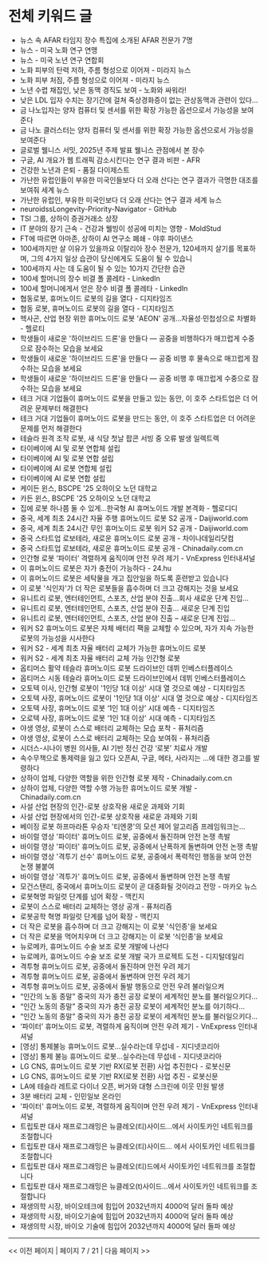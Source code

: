 # 전체 키워드 글

- 뉴스 속 AFAR 타임지 장수 특집에 소개된 AFAR 전문가 7명
- 뉴스 - 미국 노화 연구 연맹
- 뉴스 - 미국 노년 연구 연합회
- 노화 피부의 탄력 저하, 주름 형성으로 이어져 - 미라지 뉴스
- 노화 피부 처짐, 주름 형성으로 이어져 - 미라지 뉴스
- 노년 수렵 채집인, 낮은 동맥 경직도 보여 - 노화와 싸워라!
- 낮은 LDL 입자 수치는 장기간에 걸쳐 죽상경화증이 없는 관상동맥과 관련이 있다…
- 금 나노입자는 양자 컴퓨터 및 센서를 위한 확장 가능한 옵션으로서 가능성을 보여준다
- 금 나노 클러스터는 양자 컴퓨터 및 센서를 위한 확장 가능한 옵션으로서 가능성을 보여준다
- 글로벌 웰니스 서밋, 2025년 주제 발표 웰니스 관점에서 본 장수
- 구글, AI 개요가 웹 트래픽 감소시킨다는 연구 결과 비판 - AFR
- 건강한 노년과 은퇴 - 품질 다이제스트
- 가난한 유럽인들이 부유한 미국인들보다 더 오래 산다는 연구 결과가 극명한 대조를 보여줘  세계 뉴스
- 가난한 유럽인, 부유한 미국인보다 더 오래 산다는 연구 결과  세계 뉴스
- neuroidssLongevity-Priority-Navigator - GitHub
- TSI 그룹, 상하이 증권거래소 상장
- IT 분야의 장기 근속 - 건강과 웰빙이 성공에 미치는 영향 - MoldStud
- FT에 따르면 아마존, 상하이 AI 연구소 폐쇄 - 야후 파이낸스
- 100세까지만 살 이유가 있을까요 이탈리아 장수 전문가, 120세까지 살기를 목표하며, 그의 4가지 일상 습관이 당신에게도 도움이 될 수 있습니
- 100세까지 사는 데 도움이 될 수 있는 10가지 간단한 습관
- 100세 할머니의 장수 비결  폴 콜레타 - LinkedIn
- 100세 할머니에게서 얻은 장수 비결  폴 콜레타 - LinkedIn
- 협동로봇, 휴머노이드 로봇의 길을 열다 - 디지타임즈
- 협동 로봇, 휴머노이드 로봇의 길을 열다 - 디지타임즈
- 헥사곤, 산업 현장 위한 휴머노이드 로봇 'AEON' 공개…자율성·민첩성으로 차별화 - 헬로티
- 학생들이 새로운 '하이브리드 드론'을 만들다 — 공중을 비행하다가 매끄럽게 수중으로 잠수하는 모습을 보세요
- 학생들이 새로운 '하이브리드 드론'을 만들다 — 공중 비행 후 물속으로 매끄럽게 잠수하는 모습을 보세요
- 학생들이 새로운 '하이브리드 드론'을 만들다 — 공중 비행 후 매끄럽게 수중으로 잠수하는 모습을 보세요
- 테크 거대 기업들이 휴머노이드 로봇을 만들고 있는 동안, 이 호주 스타트업은 더 어려운 문제부터 해결한다
- 테크 거대 기업들이 휴머노이드 로봇을 만드는 동안, 이 호주 스타트업은 더 어려운 문제를 먼저 해결한다
- 테슬라 원격 조작 로봇, 새 식당 첫날 팝콘 서빙 중 오류 발생  일렉트렉
- 타이베이에 AI 및 로봇 연합체 설립
- 타이베이에 AI 및 로봇 연합 설립
- 타이베이에 AI 로봇 연합체 설립
- 타이베이에 AI 로봇 연합 설립
- 케이든 윈스, BSCPE '25  오하이오 노던 대학교
- 카든 윈스, BSCPE '25  오하이오 노던 대학교
- 집에 로봇 하나쯤 둘 수 있게...한국형 AI 휴머노이드 개발 본격화 - 헬로디디
- 중국, 세계 최초 24시간 자율 주행 휴머노이드 로봇 S2 공개 - Daijiworld.com
- 중국, 세계 최초 24시간 무인 휴머노이드 로봇 워커 S2 공개 - Daijiworld.com
- 중국 스타트업 로보테라, 새로운 휴머노이드 로봇 공개 - 차이나데일리닷컴
- 중국 스타트업 로보테라, 새로운 휴머노이드 로봇 공개 - Chinadaily.com.cn
- 인간형 로봇 ‘파이터’ 격렬하게 움직이며 안전 우려 제기 - VnExpress 인터내셔널
- 이 휴머노이드 로봇은 자가 충전이 가능하다 - 24.hu
- 이 휴머노이드 로봇은 세탁물을 개고 집안일을 하도록 훈련받고 있습니다
- 이 로봇 '식인자'가 더 작은 로봇들을 흡수하며 더 크고 강해지는 것을 보세요
- 유니트리 로봇, 엔터테인먼트, 스포츠, 산업 분야 진출…회사 새로운 단계 진입…
- 유니트리 로봇, 엔터테인먼트, 스포츠, 산업 분야 진출… 새로운 단계 진입
- 유니트리 로봇, 엔터테인먼트, 스포츠, 산업 분야 진출 – 새로운 단계 진입…
- 워커 S2 휴머노이드 로봇은 자체 배터리 팩을 교체할 수 있으며, 자가 지속 가능한 로봇의 가능성을 시사한다
- 워커 S2 - 세계 최초 자율 배터리 교체가 가능한 휴머노이드 로봇
- 워커 S2 - 세계 최초 자율 배터리 교체 가능 인간형 로봇
- 옵티머스 활약 테슬라 휴머노이드 로봇 드라이브인 데뷔  인베스터플레이스
- 옵티머스 시동 테슬라 휴머노이드 로봇 드라이브인에서 데뷔  인베스터플레이스
- 오토텍 이사, 인간형 로봇이 '1인당 1대 이상' 시대 열 것으로 예상 - 디지타임즈
- 오토텍 사장, 휴머노이드 로봇이 '1인당 1대 이상' 시대 열 것으로 예상 - 디지타임즈
- 오토텍 사장, 휴머노이드 로봇 ‘1인 1대 이상’ 시대 예측 - 디지타임즈
- 오로텍 사장, 휴머노이드 로봇 '1인 1대 이상' 시대 예측 - 디지타임즈
- 야생 영상, 로봇이 스스로 배터리 교체하는 모습 포착 - 퓨처리즘
- 야생 영상, 로봇이 스스로 배터리 교체하는 모습 보여줘 - 퓨처리즘
- 시더스-시나이 병원 의사들, AI 기반 정신 건강 ‘로봇’ 치료사 개발
- 속수무책으로 통제력을 잃고 있다 오픈AI, 구글, 메타, 사라지는 …에 대한 경고를 발령하다
- 상하이 업체, 다양한 역할을 위한 인간형 로봇 제작 - Chinadaily.com.cn
- 상하이 업체, 다양한 역할 수행 가능한 휴머노이드 로봇 개발 - Chinadaily.com.cn
- 사설 산업 현장의 인간-로봇 상호작용 새로운 과제와 기회
- 사설 산업 현장에서의 인간-로봇 상호작용 새로운 과제와 기회
- 베이징 로봇 하프마라톤 우승자 '티엔쿵'의 모션 제어 알고리즘 프레임워크는…
- 바이럴 영상 '파이터' 휴머노이드 로봇, 공중에서 돌진하며 안전 논쟁 촉발
- 바이럴 영상 '파이터' 휴머노이드 로봇, 공중에서 난폭하게 돌변하며 안전 논쟁 촉발
- 바이럴 영상 '격투기 선수' 휴머노이드 로봇, 공중에서 폭력적인 행동을 보여 안전 논쟁 불붙여
- 바이럴 영상 '격투가' 휴머노이드 로봇, 공중에서 돌변하며 안전 논쟁 촉발
- 모건스탠리, 중국에서 휴머노이드 로봇이 곧 대중화될 것이라고 전망 - 마카오 뉴스
- 로봇혁명 파일럿 단계를 넘어 확장 - 맥킨지
- 로봇이 스스로 배터리 교체하는 영상 공개 - 퓨처리즘
- 로봇공학 혁명 파일럿 단계를 넘어 확장 - 맥킨지
- 더 작은 로봇을 흡수하며 더 크고 강해지는 이 로봇 '식인종'을 보세요
- 더 작은 로봇을 먹어치우며 더 크고 강해지는 이 로봇 ‘식인종’을 보세요
- 뉴로메카, 휴머노이드 수술 보조 로봇 개발에 나선다
- 뉴로메카, 휴머노이드 수술 보조 로봇 개발 국가 프로젝트 도전 - 디지털데일리
- 격투형 휴머노이드 로봇, 공중에서 돌진하며 안전 우려 제기
- 격투형 휴머노이드 로봇, 공중에서 돌변하며 안전 우려 제기
- 격투형 휴머노이드 로봇, 공중에서 돌발 행동으로 안전 우려 불러일으켜
- “인간의 노동 종말” 중국의 자가 충전 공장 로봇이 세계적인 분노를 불러일으키다…
- “인간 노동의 종말” 중국의 자가 충전 공장 로봇이 세계적인 분노를 야기하다…
- “인간 노동의 종말” 중국의 자가 충전 공장 로봇이 세계적인 분노를 불러일으키다…
- ‘파이터’ 휴머노이드 로봇, 격렬하게 움직이며 안전 우려 제기 - VnExpress 인터내셔널
- [영상] 통제불능 휴머노이드 로봇…실수라는데 무섭네 - 지디넷코리아
- [영상] 통제 불능 휴머노이드 로봇…실수라는데 무섭네 - 지디넷코리아
- LG CNS, 휴머노이드 로봇 기반 RX(로봇 전환) 사업 추진한다 - 로봇신문
- LG CNS, 휴머노이드 로봇 기반 RX(로봇 전환) 사업 추진 - 로봇신문
- LA에 테슬라 레트로 다이너 오픈, 버거와 대형 스크린에 이웃 민원 발생
- 3분 배터리 교체 - 인민일보 온라인
- '파이터' 휴머노이드 로봇, 격렬하게 움직이며 안전 우려 제기 - VnExpress 인터내셔널
- 트립토판 대사 재프로그래밍은 뉴클레오(티)사이드…에서 사이토카인 네트워크를 조절합니다
- 트립토판 대사 재프로그래밍은 뉴클레오(티)사이드... 에서 사이토카인 네트워크를 조절합니다
- 트립토판 대사 재프로그래밍은 뉴클레오(티)드에서 사이토카인 네트워크를 조절합니다
- 트립토판 대사 재프로그래밍은 뉴클레오(t)사이드…에서 사이토카인 네트워크를 조절합니다
- 재생의학 시장, 바이오테크에 힘입어 2032년까지 4000억 달러 돌파 예상
- 재생의학 시장, 바이오기술에 힘입어 2032년까지 4000억 달러 돌파 예상
- 재생의학 시장, 바이오 기술에 힘입어 2032년까지 4000억 달러 돌파 예상

---
<< 이전 페이지 | 페이지 7 / 21 | 다음 페이지 >>